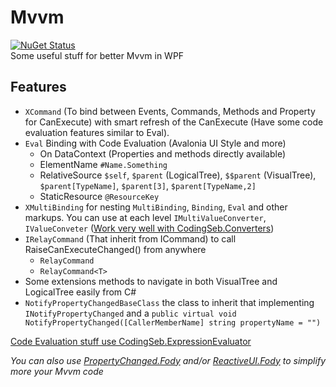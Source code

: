 # Mvvm
[![NuGet Status](http://img.shields.io/nuget/v/CodingSeb.Mvvm.svg?style=flat&max-age=86400)](https://www.nuget.org/packages/CodingSeb.Mvvm/)  
Some useful stuff for better Mvvm in WPF

## Features
* `XCommand` (To bind between Events, Commands, Methods and Property for CanExecute) with smart refresh of the CanExecute (Have some code evaluation features similar to Eval).
* `Eval` Binding with Code Evaluation (Avalonia UI Style and more)
  * On DataContext (Properties and methods directly available)  
  * ElementName `#Name.Something`  
  * RelativeSource `$self`, `$parent` (LogicalTree), `$$parent` (VisualTree), `$parent[TypeName]`, `$parent[3]`, `$parent[TypeName,2]` 
  * StaticResource `@ResourceKey`  
* `XMultiBinding` for nesting `MultiBinding`, `Binding`, `Eval` and other markups. You can use at each level `IMultiValueConverter`, `IValueConveter` ([Work very well with CodingSeb.Converters](https://github.com/codingseb/Converters)) 
* `IRelayCommand` (That inherit from ICommand) to call RaiseCanExecuteChanged() from anywhere
  * `RelayCommand`
  * `RelayCommand<T>`
* Some extensions methods to navigate in both VisualTree and LogicalTree easily from C#
* `NotifyPropertyChangedBaseClass` the class to inherit that implementing `INotifyPropertyChanged` and a `public virtual void NotifyPropertyChanged([CallerMemberName] string propertyName = "")`
  
[Code Evaluation stuff use CodingSeb.ExpressionEvaluator](https://github.com/codingseb/ExpressionEvaluator)

*You can also use [PropertyChanged.Fody](https://github.com/Fody/PropertyChanged) and/or [ReactiveUI.Fody](https://www.reactiveui.net/docs/handbook/view-models/boilerplate-code) to simplify more your Mvvm code*
